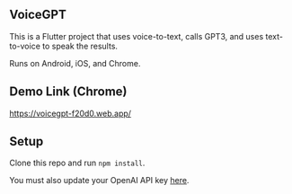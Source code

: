 ## VoiceGPT

This is a Flutter project that uses voice-to-text, calls GPT3, and uses text-to-voice to speak the results.

Runs on Android, iOS, and Chrome.

## Demo Link (Chrome)

https://voicegpt-f20d0.web.app/

## Setup

Clone this repo and run `npm install`.

You must also update your OpenAI API key [here](https://github.com/rkogan/voiceGPT/blob/main/lib/main.dart#L41).
